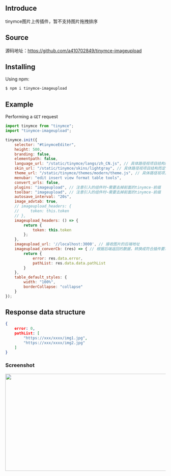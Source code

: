 ## Introduce
tinymce图片上传插件，暂不支持图片拖拽排序

## Source
源码地址：https://github.com/a410702849/tinymce-imageupload

## Installing

Using npm:

```bash
$ npm i tinymce-imageupload
```
## Example

Performing a `GET` request

```js
import tinymce from "tinymce";
import "tinymce-imageupload";

tinymce.init({
    selector: "#tinymceEditer",
    height: 500,
    branding: false,
    elementpath: false,
    language_url: "/static/tinymce/langs/zh_CN.js", // 具体路径视项目结构而定
    skin_url: "/static/tinymce/skins/lightgray", // 具体路径视项目结构而定
    theme_url: "/static/tinymce/themes/modern/theme.js", // 具体路径视项目结构而定
    menubar: "edit insert view format table tools",
    convert_urls: false,
    plugins: "imageupload", // 注意引入的组件时~需要去掉前面的tinymce-前缀
    toolbar: "imageupload", // 注意引入的组件时~需要去掉前面的tinymce-前缀
    autosave_interval: "20s",
    image_advtab: true,
    // imageupload_headers: {
    //     token: this.token
    // },
    imageupload_headers: () => {
        return {
            token: this.token
        };
    },
    imageupload_url: '//localhost:3000', // 接收图片的后端地址
    imageupload_converCb: (res) => { // 根据后端返回的数据，转换成符合插件要求的数据结构
        return {
            error: res.data.error,
            pathList: res.data.data.pathList
        }
    },
    table_default_styles: {
        width: "100%",
        borderCollapse: "collapse"
    }
});
```

## Response data structure
```json
{
    error: 0,
    pathList: [
        "https://xxx/xxxx/img1.jpg",
        "https://xxx/xxxx/img2.jpg"
    ]
}
```

### Screenshot
<div align=center><img src="https://github.com/x-shadow-x/tinymce-imageupload/blob/master/res.webp" width="600" height="305" ><div>
